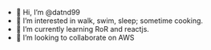 - 👋 Hi, I’m @datnd99
- 👀 I’m interested in walk, swim, sleep; sometime cooking.
- 🌱 I’m currently learning RoR and reactjs.
- 💞️ I’m looking to collaborate on AWS

<!---
datnd99/datnd99 is a ✨ special ✨ repository because its `README.md` (this file) appears on your GitHub profile.
You can click the Preview link to take a look at your changes.
--->
